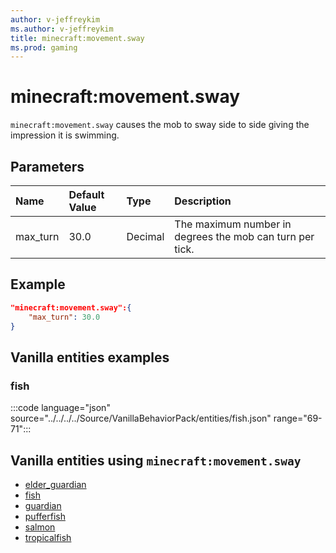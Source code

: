 ```yaml
---
author: v-jeffreykim
ms.author: v-jeffreykim
title: minecraft:movement.sway
ms.prod: gaming
---
```


# minecraft:movement.sway

`minecraft:movement.sway` causes the mob to sway side to side giving the impression it is swimming.

## Parameters

|Name |Default Value  |Type  |Description  |
|:----------|:----------|:----------|:----------|
| max_turn| 30.0| Decimal| The maximum number in degrees the mob can turn per tick. |

## Example

```json
"minecraft:movement.sway":{
    "max_turn": 30.0
}
```

## Vanilla entities examples

### fish

:::code language="json" source="../../../../Source/VanillaBehaviorPack/entities/fish.json" range="69-71":::

## Vanilla entities using `minecraft:movement.sway`

- [elder_guardian](../../../../Source/VanillaBehaviorPack_Snippets/entities/elder_guardian.md)
- [fish](../../../../Source/VanillaBehaviorPack_Snippets/entities/fish.md)
- [guardian](../../../../Source/VanillaBehaviorPack_Snippets/entities/guardian.md)
- [pufferfish](../../../../Source/VanillaBehaviorPack_Snippets/entities/pufferfish.md)
- [salmon](../../../../Source/VanillaBehaviorPack_Snippets/entities/salmon.md)
- [tropicalfish](../../../../Source/VanillaBehaviorPack_Snippets/entities/tropicalfish.md)